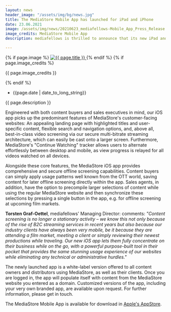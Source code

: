 ```yaml
---
layout: news
header_image: "/assets/img/bg/news.jpg"
title: The MediaStore Mobile App has launched for iPad and iPhone 
date: 23.06.2021
image: /assets/img/news/20210623_mediafellows-Mobile_App_Press_Release.jpg
image_credits: MediaStore Mobile App
description: mediafellows is thrilled to announce that its new iPad and iPhone app has officially launched in Apple's App Store. With this new custom-built app, mediafellows optimizes access to its MediaStore platform specifically for the mobile world – combining the state-of-the-art experience of content screening and discovery which MediaStore is known for with solutions to challenges arising from the portability context.

---
```


<div class="row">
    <div class="col-xl-4 col-lg-4 col-md-12">
        <div class="s-details-img mb-30">
          {% if page.image %}
          <a href="{{ page.image }}" class="view">
            <img src="{{ page.image }}" alt="{{ page.title }}">  
          </a>
          {% endif %}
          {% if page.image_credits %}
          <p>{{ page.image_credits }}</p>
          {% endif %}
        </div>
    </div>
    <div class="col-xl-8 col-lg-8 col-md-12">
        <div class="service-details mb-40">
          <div class="meta-info">
              <ul>
                  <li class="posts-time">{{page.date | date_to_long_string}}</li>
              </ul>
          </div>
          <p>{{ page.description }}</p>
          <p>
Engineered with both content buyers and sales executives in mind, our iOS app picks up the predominant features of MediaStore's customer-facing websites: An appealing landing page with highlighted titles and user-specific content, flexible search and navigation options, and, above all, best-in-class video screening via our secure multi-bitrate streaming architecture, which can easily be cast onto a larger screen. Furthermore, MediaStore's "Continue Watching" tracker allows users to alternate effortlessly between desktop and mobile, as view progress is relayed for all videos watched on all devices.
          </p>
          <p>
Alongside these core features, the MediaStore iOS app provides comprehensive and secure offline screening capabilities. Content buyers can simply apply usage patterns well known from the OTT world, saving content for later offline screening directly within the app. Sales agents, in addition, have the option to precompile larger selections of content while using the regular MediaStore website and then synchronize these selections by pressing a single button in the app, e.g. for offline screening at upcoming film markets.
          </p>
        </div>
    </div>
</div>
<div class="row">
    <div class="col-xl-12 col-lg-12">
        <div class="service-details mb-40">
          <p>
<strong>Torsten Graf-Oettel</strong>, mediafellows' Managing Director: comments: <i>"Content screening is no longer a stationary activity – we know this not only because of the rise of B2C streaming services in recent years but also because our industry clients have always been very mobile, be it because they are attending a film market, meeting a client or simply reviewing their newest productions while traveling. Our new iOS app lets them fully concentrate on their business while on the go, with a powerful purpose-built tool in their pocket that provides the same stunning usage experience of our websites while eliminating any technical or administrative hurdles."</i>
          </p>
          <p>
The newly launched app is a white-label version offered to all content owners and distributors using MediaStore, as well as their clients. Once you are logged in, the app will populate itself with content from the MediaStore website you entered as a domain. Customized versions of the app, including your very own branded app, are available upon request. For further information, please get in touch.
          </p>
          <p>
The MediaStore Mobile App is available for download in <a href="https://apps.apple.com/de/app/mediastore-mobile-app/id1548688039" target="blank">Apple's AppStore</a>.
          </p>
        </div>
    </div>
</div>
